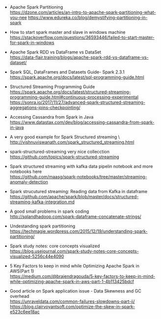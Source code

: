 * Apache Spark Partitioning \
https://dzone.com/articles/an-intro-to-apache-spark-partitioning-what-you-nee
https://www.edureka.co/blog/demystifying-partitioning-in-spark

* How to start spark master and slave in windows machine \
https://stackoverflow.com/questions/36593446/failed-to-start-master-for-spark-in-windows

* Apache Spark RDD vs DataFrame vs DataSet \
https://data-flair.training/blogs/apache-spark-rdd-vs-dataframe-vs-dataset/

* Spark SQL, DataFrames and Datasets Guide- Spark 2.3.1 \
https://spark.apache.org/docs/latest/sql-programming-guide.html

* Structured Streaming Programming Guide \
https://spark.apache.org/docs/latest/structured-streaming-programming-guide.html#continuous-processing-experimental
https://sonra.io/2017/11/27/advanced-spark-structured-streaming-aggregations-joins-checkpointing/

* Accessing Cassandra from Spark in Java \
https://www.datastax.com/dev/blog/accessing-cassandra-from-spark-in-java

* A very good example for Spark Structured streaming \ 
http://vishnuviswanath.com/spark_structured_streaming.html

* spark-structured-streaming very nice collecction \
https://github.com/topics/spark-structured-streaming

* Spark structured streaming with kafka data pipelin notebook and more notebooks here \
https://github.com/maasg/spark-notebooks/tree/master/streaming-anomaly-detection

* Spark strucutured streaming: Reading data from Kafka in dataframe \
https://github.com/apache/spark/blob/master/docs/structured-streaming-kafka-integration.md

* A good small problems in spark coding \
http://sqlandhadoop.com/spark-dataframe-concatenate-strings/

* Undestanding spark partitioning \
https://techmagie.wordpress.com/2015/12/19/understanding-spark-partitioning/

* Spark study notes: core concepts visualized \
https://blog.usejournal.com/spark-study-notes-core-concepts-visualized-5256c44e4090

* 5 Key Factors to keep in mind while Optimizing Apache Spark in AWS(Part 1) \
https://medium.com/@brajendragouda/5-key-factors-to-keep-in-mind-while-optimizing-apache-spark-in-aws-part-1-4b113425bdcf

* Good article on Spark application issue - Data Skewness and GC overhead \
https://unraveldata.com/common-failures-slowdowns-part-ii/ \
https://blog.clairvoyantsoft.com/optimize-the-skew-in-spark-e523c6ee18ac

